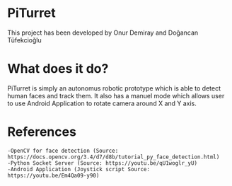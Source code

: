 # PiTurret

This project has been developed by Onur Demiray and Doğancan Tüfekcioğlu

# What does it do?

PiTurret is simply an autonomus robotic prototype which is able to detect human faces and track them. It also has a manuel mode which allows user to use Android Application to rotate camera around X and Y axis.

# References

    -OpenCV for face detection (Source: https://docs.opencv.org/3.4/d7/d8b/tutorial_py_face_detection.html)
    -Python Socket Server (Source: https://youtu.be/qU1woglr_yU)
    -Android Application (Joystick script Source: https://youtu.be/Em4Qa09-y90)


